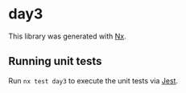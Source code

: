 # day3

This library was generated with [Nx](https://nx.dev).

## Running unit tests

Run `nx test day3` to execute the unit tests via [Jest](https://jestjs.io).
